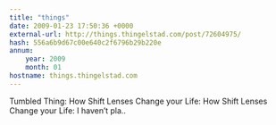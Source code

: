 ```yaml
---
title: "things"
date: 2009-01-23 17:50:36 +0000
external-url: http://things.thingelstad.com/post/72604975/
hash: 556a6b9d67c00e640c2f6796b29b220e
annum:
    year: 2009
    month: 01
hostname: things.thingelstad.com
---
```


Tumbled Thing: How Shift Lenses Change your Life: How Shift Lenses Change your Life: I haven’t pla.. 
